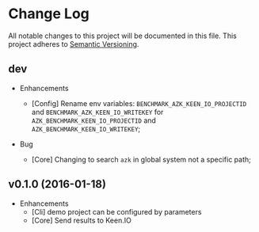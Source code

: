# Change Log

All notable changes to this project will be documented in this file.
This project adheres to [Semantic Versioning](http://semver.org/).

## dev

* Enhancements
  - [Config] Rename env variables: `BENCHMARK_AZK_KEEN_IO_PROJECTID` and `BENCHMARK_AZK_KEEN_IO_WRITEKEY` for `AZK_BENCHMARK_KEEN_IO_PROJECTID` and `AZK_BENCHMARK_KEEN_IO_WRITEKEY`;

* Bug
  - [Core] Changing to search `azk` in global system not a specific path;

## v0.1.0 (2016-01-18)

* Enhancements
  - [Cli] demo project can be configured by parameters
  - [Core] Send results to Keen.IO

